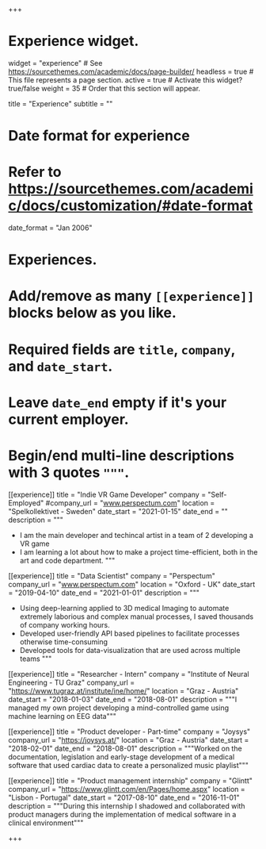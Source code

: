 +++
# Experience widget.
widget = "experience"  # See https://sourcethemes.com/academic/docs/page-builder/
headless = true  # This file represents a page section.
active = true  # Activate this widget? true/false
weight = 35  # Order that this section will appear.

title = "Experience"
subtitle = ""

# Date format for experience
#   Refer to https://sourcethemes.com/academic/docs/customization/#date-format
date_format = "Jan 2006"

# Experiences.
#   Add/remove as many `[[experience]]` blocks below as you like.
#   Required fields are `title`, `company`, and `date_start`.
#   Leave `date_end` empty if it's your current employer.
#   Begin/end multi-line descriptions with 3 quotes `"""`.
[[experience]]
  title = "Indie VR Game Developer"
  company = "Self-Employed"
  #company_url = "www.perspectum.com"
  location = "Spelkollektivet - Sweden"
  date_start = "2021-01-15"
  date_end = ""
  description = """
  - I am the main developer and techincal artist in a team of 2 developing a VR game
  - I am learning a lot about how to make a project time-efficient, both in the art and code department. 
  """


[[experience]]
  title = "Data Scientist"
  company = "Perspectum"
  company_url = "www.perspectum.com"
  location = "Oxford - UK"
  date_start = "2019-04-10"
  date_end = "2021-01-01"
  description = """
  - Using deep-learning applied to 3D medical Imaging to automate extremely laborious and complex manual processes, I saved thousands of company working hours. 
  - Developed user-friendly API based pipelines to facilitate processes otherwise time-consuming
  - Developed tools for data-visualization that are used across multiple teams
  """

[[experience]]
  title = "Researcher - Intern"
  company = "Institute of Neural Engineering - TU Graz"
  company_url = "https://www.tugraz.at/institute/ine/home/"
  location = "Graz - Austria"
  date_start = "2018-01-03"
  date_end = "2018-08-01"
  description = """I managed my own project developing a mind-controlled game using machine learning on EEG data"""

[[experience]]
  title = "Product developer - Part-time"
  company = "Joysys"
  company_url = "https://joysys.at/"
  location = "Graz - Austria"
  date_start = "2018-02-01"
  date_end = "2018-08-01"
  description = """Worked on the documentation, legislation and early-stage development of a medical software that used cardiac data to create a personalized music playlist"""

[[experience]]
  title = "Product management internship"
  company = "Glintt"
  company_url = "https://www.glintt.com/en/Pages/home.aspx"
  location = "Lisbon - Portugal"
  date_start = "2017-08-10"
  date_end = "2016-11-01"
  description = """During this internship I shadowed and collaborated with product managers during the implementation of
  medical software in a clinical environment"""

+++
